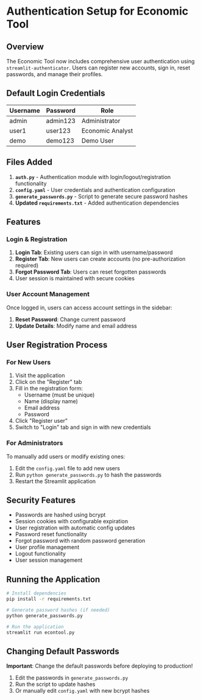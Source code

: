 # Authentication Setup for Economic Tool

## Overview
The Economic Tool now includes comprehensive user authentication using `streamlit-authenticator`. Users can register new accounts, sign in, reset passwords, and manage their profiles.

## Default Login Credentials

| Username | Password | Role |
|----------|----------|------|
| admin    | admin123 | Administrator |
| user1    | user123  | Economic Analyst |
| demo     | demo123  | Demo User |

## Files Added

1. **`auth.py`** - Authentication module with login/logout/registration functionality
2. **`config.yaml`** - User credentials and authentication configuration
3. **`generate_passwords.py`** - Script to generate secure password hashes
4. **Updated `requirements.txt`** - Added authentication dependencies

## Features

### Login & Registration
1. **Login Tab**: Existing users can sign in with username/password
2. **Register Tab**: New users can create accounts (no pre-authorization required)
3. **Forgot Password Tab**: Users can reset forgotten passwords
4. User session is maintained with secure cookies

### User Account Management
Once logged in, users can access account settings in the sidebar:
1. **Reset Password**: Change current password
2. **Update Details**: Modify name and email address

## User Registration Process

### For New Users
1. Visit the application
2. Click on the "Register" tab
3. Fill in the registration form:
   - Username (must be unique)
   - Name (display name)
   - Email address
   - Password
4. Click "Register user"
5. Switch to "Login" tab and sign in with new credentials

### For Administrators
To manually add users or modify existing ones:
1. Edit the `config.yaml` file to add new users
2. Run `python generate_passwords.py` to hash the passwords
3. Restart the Streamlit application

## Security Features

- Passwords are hashed using bcrypt
- Session cookies with configurable expiration
- User registration with automatic config updates
- Password reset functionality
- Forgot password with random password generation
- User profile management
- Logout functionality
- User session management

## Running the Application

```bash
# Install dependencies
pip install -r requirements.txt

# Generate password hashes (if needed)
python generate_passwords.py

# Run the application
streamlit run econtool.py
```

## Changing Default Passwords

**Important**: Change the default passwords before deploying to production!

1. Edit the passwords in `generate_passwords.py`
2. Run the script to update hashes
3. Or manually edit `config.yaml` with new bcrypt hashes
